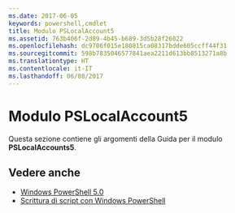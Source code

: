 ```yaml
---
ms.date: 2017-06-05
keywords: powershell,cmdlet
title: Modulo PSLocalAccount5
ms.assetid: 763b406f-2d89-4b45-b689-3d5b28f26022
ms.openlocfilehash: dc9786f015e180815ca08317bdde605ccff44f31
ms.sourcegitcommit: 598b7835046577841aea2211d613bb8513271a8b
ms.translationtype: HT
ms.contentlocale: it-IT
ms.lasthandoff: 06/08/2017
---
```

# <a name="pslocalaccount5-module"></a>Modulo PSLocalAccount5
Questa sezione contiene gli argomenti della Guida per il modulo **PSLocalAccounts5**.

## <a name="see-also"></a>Vedere anche
- [Windows PowerShell 5.0](Windows-PowerShell-5.0.md)
- [Scrittura di script con Windows PowerShell](../../getting-started/fundamental/Scripting-with-Windows-PowerShell.md)

